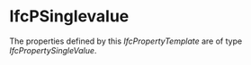IfcPSinglevalue
===============
The properties defined by this _IfcPropertyTemplate_ are of type
_IfcPropertySingleValue_.


